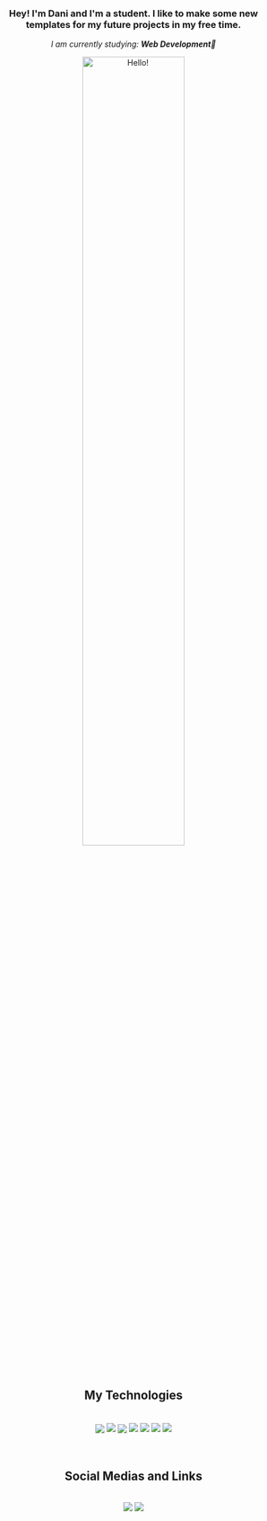 <div align='center'>
  <h3>
    Hey! I'm Dani and I'm a student. I like to make some new templates for my future projects in my free time.
  </h3>
  <i>I am currently studying: <b>Web Development📱</b></i>
</div>
<p align="center">
  <img width=60% alt="Hello!" src="https://tenor.com/vAA3ASDwahh.gif">

</p>
<!--  My Technologies and my Badges  -->
<div align='center'>
<h2 align='center'>My Technologies</h2><br>
  <img style="margin-top: 5px;"align="center" src='https://img.shields.io/badge/JavaScript-F7DF1E?style=for-the-badge&logo=javascript&logoColor=black'>
  <img align="center" src="https://img.shields.io/badge/github-%23121011.svg?style=for-the-badge&logo=github&logoColor=white">
  <img style="margin-top: 5px;" align="center" src='https://img.shields.io/badge/Microsoft_Office-D83B01?style=for-the-badge&logo=microsoft-office&logoColor=white'>
  <img align="center" src='https://img.shields.io/badge/html5-%23E34F26.svg?style=for-the-badge&logo=html5&logoColor=white'>
  <img align="center" src='https://img.shields.io/badge/css3-%231572B6.svg?style=for-the-badge&logo=css3&logoColor=white'>
  <img align="center" src="https://img.shields.io/badge/Visual%20Studio%20Code-0078d7.svg?style=for-the-badge&logo=visual-studio-code&logoColor=white">
  <img align="center" src="https://img.shields.io/badge/react-%2320232a.svg?style=for-the-badge&logo=react&logoColor=%2361DAFB">
</div>
<br>
<br>
<!--  My Social Medias and some Links  -->
<h2 align='center'>Social Medias and Links</h2><br>

<div align="center">
  <a href="mailto:danirizky704@gmail.com" target="blank"><img src="https://img.shields.io/badge/Gmail-D14836?style=for-the-badge&logo=gmail&logoColor=white"></a>
  <a href="https://www.linkedin.com/in/dani-rizky/" target="blank"><img src="https://img.shields.io/badge/linkedin-%230077B5.svg?style=for-the-badge&logo=linkedin&logoColor=white"/></a>
</div>
